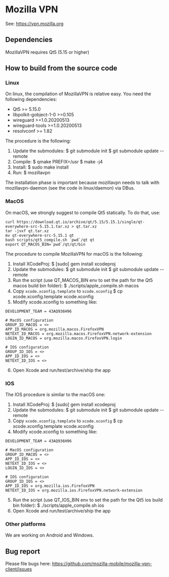 # Mozilla VPN

See: https://vpn.mozilla.org

## Dependencies

MozillaVPN requires Qt5 (5.15 or higher)

## How to build from the source code

### Linux

On linux, the compilation of MozillaVPN is relative easy. You need the
following dependencies:

- Qt5 >= 5.15.0
- libpolkit-gobject-1-0 >=0.105
- wireguard >=1.0.20200513
- wireguard-tools >=1.0.20200513
- resolvconf >= 1.82

The procedure is the following:
1. Update the submodules:
  $ git submodule init
  $ git submodule update --remote
2. Compile:
  $ qmake PREFIX=/usr
  $ make -j4
3. Install:
  $ sudo make install
4. Run:
  $ mozillavpn

The installation phase is important because mozillavpn needs to talk with
mozillavpn-daemon (see the code in linux/daemon) via DBus.

### MacOS

On macOS, we strongly suggest to compile Qt5 statically. To do that, use:
```
curl https://download.qt.io/archive/qt/5.15/5.15.1/single/qt-everywhere-src-5.15.1.tar.xz > qt.tar.xz
tar -jvxf qt.tar.xz
mv qt-everywhere-src-5.15.1 qt
bash scripts/qt5_compile.sh `pwd`/qt qt
export QT_MACOS_BIN=`pwd`/qt/qt/bin
```

The procedure to compile MozillaVPN for macOS is the following:

1. Install XCodeProj:
  $ [sudo] gem install xcodeproj
2. Update the submodules:
  $ git submodule init
  $ git submodule update --remote
3. Run the script (use QT\_MACOS\_BIN env to set the path for the Qt5 macos build bin folder):
  $ ./scripts/apple\_compile.sh macos
4. Copy `xcode.xconfig.template` to `xcode.xconfig`
  $ cp xcode.xconfig.template xcode.xconfig
5. Modify xcode.xconfig to something like:
```
DEVELOPMENT_TEAM = 43AQ936H96

# MacOS configuration
GROUP_ID_MACOS = <>
APP_ID_MACOS = org.mozilla.macos.FirefoxVPN
NETEXT_ID_MACOS = org.mozilla.macos.FirefoxVPN.network-extension
LOGIN_ID_MACOS = org.mozilla.macos.FirefoxVPN.login

# IOS configuration
GROUP_ID_IOS = <>
APP_ID_IOS = <>
NETEXT_ID_IOS = <>
```
6. Open Xcode and run/test/archive/ship the app

### IOS

The IOS procedure is similar to the macOS one:
1. Install XCodeProj:
  $ [sudo] gem install xcodeproj
2. Update the submodules:
  $ git submodule init
  $ git submodule update --remote
4. Copy `xcode.xconfig.template` to `xcode.xconfig`
  $ cp xcode.xconfig.template xcode.xconfig
5. Modify xcode.xconfig to something like:
```
DEVELOPMENT_TEAM = 43AQ936H96

# MacOS configuration
GROUP_ID_MACOS = <>
APP_ID_IOS = <>
NETEXT_ID_IOS = <>
LOGIN_ID_IOS = <>

# IOS configuration
GROUP_ID_IOS = <>
APP_ID_IOS = org.mozilla.ios.FirefoxVPN
NETEXT_ID_IOS = org.mozilla.ios.FirefoxVPN.network-extension
```
5. Run the script (use QT\_IOS\_BIN env to set the path for the Qt5 ios build bin folder):
  $ ./scripts/apple\_compile.sh ios
6. Open Xcode and run/test/archive/ship the app

### Other platforms

We are working on Android and Windows.

## Bug report

Please file bugs here: https://github.com/mozilla-mobile/mozilla-vpn-client/issues
